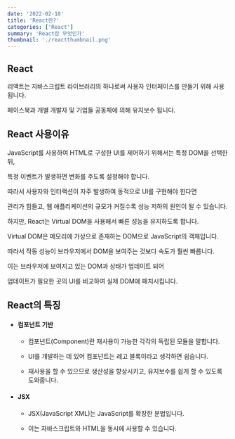 ```yaml
---
date: '2022-02-18'
title: 'React란?'
categories: ['React']
summary: 'React란 무엇인가'
thumbnail: './reactthumbnail.png'
---
```


## React

리액트는 자바스크립트 라이브러리의 하나로써 사용자 인터페이스를 만들기 위해 사용됩니다.

페이스북과 개별 개발자 및 기업들 공동체에 의해 유지보수 됩니다.

## React 사용이유

JavaScript를 사용하여 HTML로 구성한 UI를 제어하기 위해서는 특정 DOM을 선택한 뒤,

특정 이벤트가 발생하면 변화를 주도록 설정해야 합니다.

따라서 사용자와 인터랙션이 자주 발생하여 동적으로 UI를 구현해야 한다면

관리가 힘들고, 웹 애플리케이션의 규모가 커질수록 성능 저하의 원인이 될 수 있습니다.

하지만, React는 Virtual DOM을 사용해서 빠른 성능을 유지하도록 합니다.

Virtual DOM은 메모리에 가상으로 존재하는 DOM으로 JavaScript의 객체입니다.

따라서 작동 성능이 브라우저에서 DOM을 보여주는 것보다 속도가 훨씬 빠릅니다.

이는 브라우저에 보여지고 있는 DOM과 상태가 업데이트 되어

업데이트가 필요한 곳의 UI를 비교하여 실제 DOM에 패치시킵니다.

## React의 특징

- #### 컴포넌트 기반

  - 컴포넌트(Component)란 재사용이 가능한 각각의 독립된 모듈을 말합니다.

  - UI를 개발하는 데 있어 컴포넌트는 레고 블록이라고 생각하면 쉽습니다.

  - 재사용을 할 수 있으므로 생산성을 향상시키고, 유지보수를 쉽게 할 수 있도록 도와줍니다.

- #### JSX

  - JSX(JavaScript XML)는 JavaScript를 확장한 문법입니다.

  - 이는 자바스크립트와 HTML을 동시에 사용할 수 있습니다.
